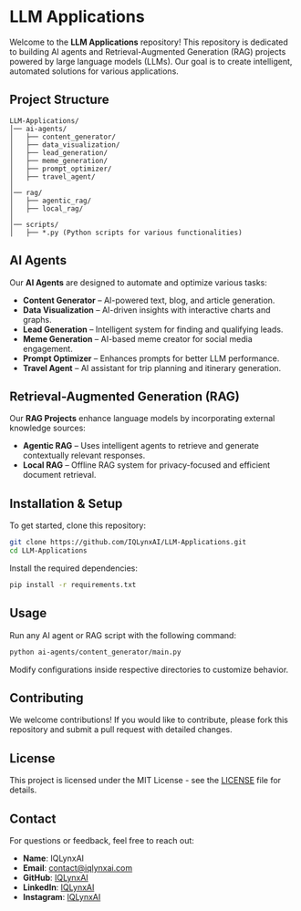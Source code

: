 # **LLM Applications**

Welcome to the **LLM Applications** repository! This repository is dedicated to building AI agents and Retrieval-Augmented Generation (RAG) projects powered by large language models (LLMs). Our goal is to create intelligent, automated solutions for various applications.

## **Project Structure**

```
LLM-Applications/
│── ai-agents/
│   ├── content_generator/
│   ├── data_visualization/
│   ├── lead_generation/
│   ├── meme_generation/
│   ├── prompt_optimizer/
│   ├── travel_agent/
│
│── rag/
│   ├── agentic_rag/
│   ├── local_rag/
│
│── scripts/
│   ├── *.py (Python scripts for various functionalities)
```

## **AI Agents**

Our **AI Agents** are designed to automate and optimize various tasks:

- **Content Generator** – AI-powered text, blog, and article generation.
- **Data Visualization** – AI-driven insights with interactive charts and graphs.
- **Lead Generation** – Intelligent system for finding and qualifying leads.
- **Meme Generation** – AI-based meme creator for social media engagement.
- **Prompt Optimizer** – Enhances prompts for better LLM performance.
- **Travel Agent** – AI assistant for trip planning and itinerary generation.

## **Retrieval-Augmented Generation (RAG)**

Our **RAG Projects** enhance language models by incorporating external knowledge sources:

- **Agentic RAG** – Uses intelligent agents to retrieve and generate contextually relevant responses.
- **Local RAG** – Offline RAG system for privacy-focused and efficient document retrieval.

## **Installation & Setup**

To get started, clone this repository:

```bash
git clone https://github.com/IQLynxAI/LLM-Applications.git
cd LLM-Applications
```

Install the required dependencies:

```bash
pip install -r requirements.txt
```

## **Usage**

Run any AI agent or RAG script with the following command:

```bash
python ai-agents/content_generator/main.py
```

Modify configurations inside respective directories to customize behavior.

## **Contributing**

We welcome contributions! If you would like to contribute, please fork this repository and submit a pull request with detailed changes.

## **License**

This project is licensed under the MIT License - see the [LICENSE](LICENSE) file for details.

## **Contact**

For questions or feedback, feel free to reach out:

- **Name**: IQLynxAI
- **Email**: [contact@iqlynxai.com](mailto:contact@iqlynxai.com)
- **GitHub**: [IQLynxAI](https://github.com/IQLynxAI)
- **LinkedIn**: [IQLynxAI](https://www.linkedin.com/company/iqlynxai/)
- **Instagram**: [IQLynxAI](https://www.instagram.com/iqlynx.ai/)
